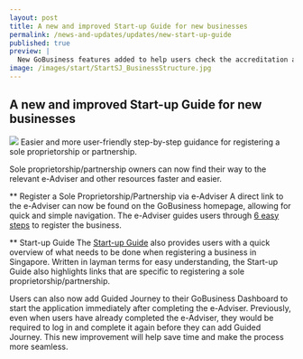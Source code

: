 ```yaml
---
layout: post
title: A new and improved Start-up Guide for new businesses
permalink: /news-and-updates/updates/new-start-up-guide
published: true
preview: |
  New GoBusiness features added to help users check the accreditation and licensing status of an entity.
image: /images/start/StartSJ_BusinessStructure.jpg
---
```


## A new and improved Start-up Guide for new businesses

![](/images/start/StartSJ_BusinessStructure.jpg)
Easier and more user-friendly step-by-step guidance for registering a sole proprietorship or partnership.

Sole proprietorship/partnership owners can now find their way to the relevant e-Adviser and other resources faster and easier.

** Register a Sole Proprietorship/Partnership via e-Adviser
A direct link to the e-Adviser can now be found on the GoBusiness homepage, allowing for quick and simple navigation. The e-Adviser guides users through [6 easy steps](https://www.youtube.com/watch?v=hq1McYEo8Rg) to register the business.

** Start-up Guide
The [Start-up Guide](https://govtech-gobusiness-main-staging.netlify.app/start-a-business/?src=topnav) also provides users with a quick overview of what needs to be done when registering a business in Singapore. Written in layman terms for easy understanding, the Start-up Guide also highlights links that are specific to registering a sole proprietorship/partnership.

Users can also now add Guided Journey to their GoBusiness Dashboard to start the application immediately after completing the e-Adviser. Previously, even when users have already completed the e-Adviser, they would be required to log in and complete it again before they can add Guided Journey. This new improvement will help save time and make the process more seamless.

